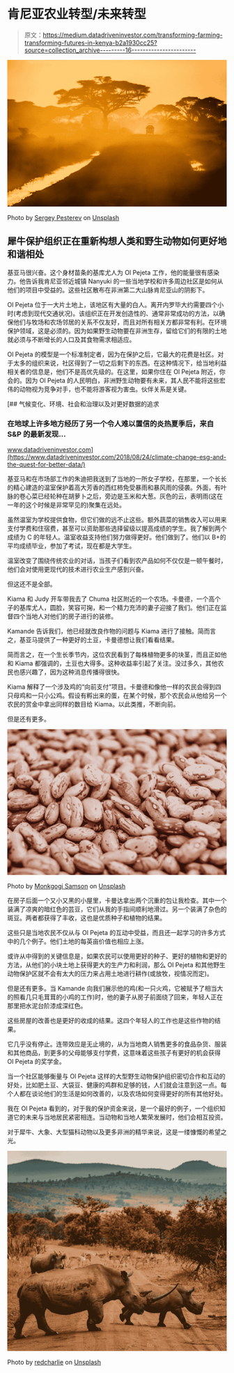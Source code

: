 # 肯尼亚农业转型/未来转型

> 原文：<https://medium.datadriveninvestor.com/transforming-farming-transforming-futures-in-kenya-b2a1930cc25?source=collection_archive---------16----------------------->

![](img/a3eb40240a469697b88429e7673f57fb.png)

Photo by [Sergey Pesterev](https://unsplash.com/@sickle?utm_source=medium&utm_medium=referral) on [Unsplash](https://unsplash.com?utm_source=medium&utm_medium=referral)

## 犀牛保护组织正在重新构想人类和野生动物如何更好地和谐相处

基亚马很兴奋。这个身材苗条的基库尤人为 Ol Pejeta 工作，他的能量很有感染力。他告诉我肯尼亚邻近城镇 Nanyuki 的一些当地学校和许多周边社区是如何从他们的项目中受益的。这些社区散布在非洲第二大山脉肯尼亚山的阴影下。

Ol Pejeta 位于一大片土地上，该地区有大量的白人。离开内罗毕大约需要四个小时(考虑到现代交通状况)。该组织正在开发创造性的、通常非常成功的方法，以确保他们与牧场和农场邻居的关系不仅友好，而且对所有相关方都非常有利。在环境保护领域，这是必须的。因为如果野生动物要在非洲生存，留给它们的有限的土地就必须与不断增长的人口及其食物需求相适应。

Ol Pejeta 的模型是一个标准制定者，因为在保护之后，它最大的花费是社区。对于太多的组织来说，社区得到了一切之后剩下的东西。在这种情况下，给当地利益相关者的信息是，他们不是高优先级的。在这里，如果你住在 Ol Pejeta 附近，你会的。因为 Ol Pejeta 的人民明白，非洲野生动物要有未来，其人民不能将这些宏伟的动物视为竞争对手，也不能将游客视为害虫。伙伴关系是关键。

[](https://www.datadriveninvestor.com/2018/08/24/climate-change-esg-and-the-quest-for-better-data/) [## 气候变化、环境、社会和治理以及对更好数据的追求

### 在地球上许多地方经历了另一个令人难以置信的炎热夏季后，来自 S&P 的最新发现…

www.datadriveninvestor.com](https://www.datadriveninvestor.com/2018/08/24/climate-change-esg-and-the-quest-for-better-data/) 

基亚马和在市场部工作的朱迪把我送到了当地的一所女子学校，在那里，一个长长的精心建造的温室保护着高大芳香的西红柿免受暴雨和暴风雨的侵袭。外面，有叶脉的卷心菜已经轮种在胡萝卜之后，旁边是玉米和大葱。灰色的云，表明雨(这在一年的这个时候是非常罕见的)聚集在远处。

虽然温室为学校提供食物，但它们做的远不止这些。额外蔬菜的销售收入可以用来支付学费和住宿费，甚至可以资助那些选择留级以提高成绩的学生。我了解到两个成绩为 C 的年轻人。温室收益支持他们努力做得更好。他们做到了。他们以 B+的平均成绩毕业，参加了考试，现在都是大学生。

温室改变了围绕传统农业的对话，当孩子们看到农产品如何不仅仅是一顿午餐时，他们会对使用更现代的技术进行农业生产感到兴奋。

但这还不是全部。

Kiama 和 Judy 开车带我去了 Chuma 社区附近的一个农场。卡曼德，一个高个子的基库尤人，圆脸，笑容可掬，和一个精力充沛的妻子迎接了我们。他们正在监督四个当地人对他们的房子进行的装修。

Kamande 告诉我们，他已经就改良作物的问题与 Kiama 进行了接触。简而言之，基亚马提供了一种更好的土豆，卡曼德想让我们看看结果。

简而言之，在一个生长季节内，这位农民看到了每株植物更多的块茎，而且正如他和 Kiama 都强调的，土豆也大得多。这种收益率引起了关注。没过多久，其他农民也感兴趣了，因为这种消息传播得很快。

Kiama 解释了一个涉及鸡的“向前支付”项目。卡曼德和像他一样的农民会得到四只母鸡和一只小公鸡。假设有孵出来的蛋，在某个时候，那个农民会从他给另一个农民的赏金中拿出同样的数目给 Kiama。以此类推，不断向前。

但是还有更多。

![](img/a3fe16db0a77d42b9b0cd34bb2ce3d13.png)

Photo by [Monkgogi Samson](https://unsplash.com/@m_samson?utm_source=medium&utm_medium=referral) on [Unsplash](https://unsplash.com?utm_source=medium&utm_medium=referral)

在房子后面一个又小又黑的小屋里，卡曼达拿出两个沉重的包让我检查。其中一个装满了凉爽的暗红色的芸豆，它们从我的手指间顺利地滑过。另一个装满了杂色的斑豆。两者都获得了丰收，这也是优质种子和植物的结果。

这些只是当地农民不仅从与 Ol Pejeta 的互动中受益，而且还一起学习的许多方式中的几个例子。他们土地的每英亩价值也相应上涨。

或许从中得到的关键信息是，如果农民可以使用更好的种子、更好的植物和更好的方法，从他们的小块土地上获得更大的生产力和利润，那么 Ol Pejeta 和其他野生动物保护区就不会有太大的压力来占用土地进行耕作(或放牧，视情况而定)。

但是还有更多。当 Kamande 向我们展示他的鸡(和一只火鸡，它被赋予了相当大的照看几只毛茸茸的小鸡的工作)时，他的妻子从房子前面绕了回来，年轻人正在那里把水泥台阶漆成深红色。

这些房屋的改善也是更好的收成的结果。这四个年轻人的工作也是这些作物的结果。

它几乎没有停止。连带效应是无止境的，从为当地商人销售更多的食品杂货、服装和其他商品，到更多的父母能够支付学费，这意味着这些孩子有更好的机会获得 Ol Pejeta 的奖学金。

当一个社区能够衡量与 Ol Pejeta 这样的大型野生动物保护组织密切合作和互动的好处，比如肥土豆、大袋豆、健康的鸡群和足够的钱，人们就会注意到这一点。每个人都在谈论他们的生活是如何改善的，以及农场如何变得更好的所有其他好处。

我在 Ol Pejeta 看到的，对于我的保护资金来说，是一个最好的例子，一个组织知道它的未来与当地居民紧密相连。当动物和当地人繁荣发展时，他们会相互投资。

对于犀牛、大象、大型猫科动物以及更多非洲的精华来说，这是一缕慷慨的希望之光。

![](img/935438ba9f4e121d533a02cf0249e5c4.png)

Photo by [redcharlie](https://unsplash.com/@redcharlie?utm_source=medium&utm_medium=referral) on [Unsplash](https://unsplash.com?utm_source=medium&utm_medium=referral)